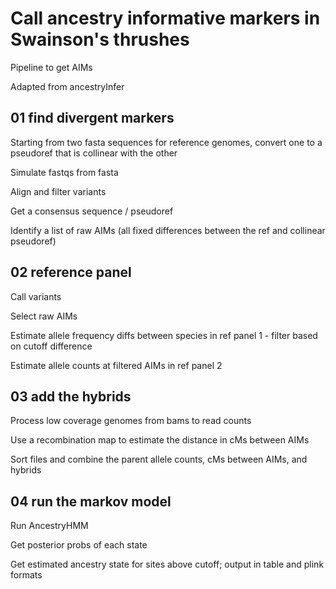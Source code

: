 # Call ancestry informative markers in Swainson's thrushes

Pipeline to get AIMs

Adapted from ancestryInfer

## 01 find divergent markers

Starting from two fasta sequences for reference genomes, convert one to a pseudoref that is collinear with the other

Simulate fastqs from fasta

Align and filter variants

Get a consensus sequence / pseudoref

Identify a list of raw AIMs (all fixed differences between the ref and collinear pseudoref)

## 02 reference panel

Call variants

Select raw AIMs

Estimate allele frequency diffs between species in ref panel 1 - filter based on cutoff difference

Estimate allele counts at filtered AIMs in ref panel 2

## 03 add the hybrids

Process low coverage genomes from bams to read counts

Use a recombination map to estimate the distance in cMs between AIMs

Sort files and combine the parent allele counts, cMs between AIMs, and hybrids

## 04 run the markov model

Run AncestryHMM

Get posterior probs of each state

Get estimated ancestry state for sites above cutoff; output in table and plink formats
